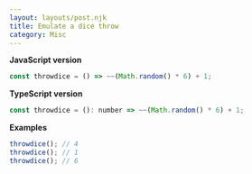 ```yaml
---
layout: layouts/post.njk
title: Emulate a dice throw
category: Misc
---
```


**JavaScript version**

```js
const throwdice = () => ~~(Math.random() * 6) + 1;
```

**TypeScript version**

```js
const throwdice = (): number => ~~(Math.random() * 6) + 1;
```

**Examples**

```js
throwdice(); // 4
throwdice(); // 1
throwdice(); // 6
```
